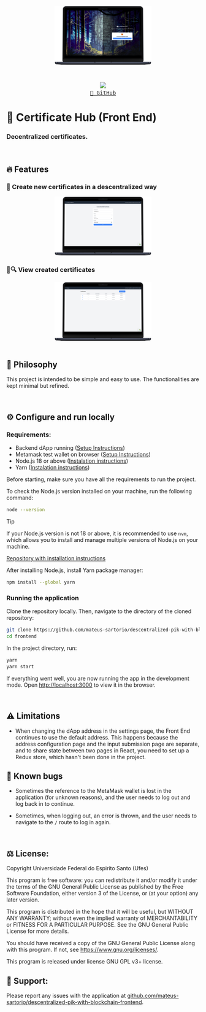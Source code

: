 <p align="center"><img align="center" width="50%" src="assets/login.png"/></p>

<br>

<p align="center">
  <img src="https://skillicons.dev/icons?i=nodejs,typescript,react,tailwind" /> <br/>
  <a href="https://github.com/mateus-sartorio/descentralized-pik-with-blockchain-frontend"><kbd>🔵 GitHub</kbd></a>
</p>

# 🪪 Certificate Hub (Front End)

### Decentralized certificates.

<br/>

## 🔥 Features

### 📜 Create new certificates in a descentralized way

<div align="center">
  <img src="assets/create.png" alt="Create new certificates in a descentralized way" width="50%"/>
</div>

### 📜🔍 View created certificates

<div align="center">
  <img src="assets/view.png" alt="View created certificates" width="50%"/>
</div>

<br>

## 🍄 Philosophy

This project is intended to be simple and easy to use. The functionalities are kept minimal but refined.

<br/>

## ⚙️ Configure and run locally

### Requirements:

- Backend dApp running ([Setup Instructions](https://github.com/mateus-sartorio/descentralized-pik-with-blockchain-backend))
- Metamask test wallet on browser ([Setup Instructions](https://github.com/mateus-sartorio/descentralized-pik-with-blockchain-backend))
- Node.js 18 or above ([Instalation instructions](https://nodejs.org))
- Yarn ([Instalation instructions](https://classic.yarnpkg.com/lang/en/docs/install/#debian-stable))

Before starting, make sure you have all the requirements to run the project.

To check the Node.js version installed on your machine, run the following command:

```bash
node --version
```

> [!TIP]
> If your Node.js version is not 18 or above, it is recommended to use `nvm`, which allows you to install and manage multiple versions of Node.js on your machine.
>
> [Repository with installation instructions](https://github.com/nvm-sh/nvm)


After installing Node.js, install Yarn package manager:

```bash
npm install --global yarn
```


### Running the application

Clone the repository locally. Then, navigate to the directory of the cloned repository:

```bash
git clone https://github.com/mateus-sartorio/descentralized-pik-with-blockchain-frontend frontend
cd frontend
```

In the project directory, run:

```bash
yarn
yarn start
```

If everything went well, you are now running the app in the development mode. Open [http://localhost:3000](http://localhost:3000) to view it in the browser.

<br/>


## ⚠️ Limitations

- When changing the dApp address in the settings page, the Front End continues to use the default address. This happens because the address configuration page and the input submission page are separate, and to share state between two pages in React, you need to set up a Redux store, which hasn't been done in the project.


## 🐞 Known bugs

- Sometimes the reference to the MetaMask wallet is lost in the application (for unknown reasons), and the user needs to log out and log back in to continue.

- Sometimes, when logging out, an error is thrown, and the user needs to navigate to the `/` route to log in again.

<br/>


## ⚖️ License:

Copyright Universidade Federal do Espirito Santo (Ufes)

This program is free software: you can redistribute it and/or modify it under the terms of the GNU General Public License as published by the Free Software Foundation, either version 3 of the License, or (at your option) any later version.

This program is distributed in the hope that it will be useful, but WITHOUT ANY WARRANTY; without even the implied warranty of
MERCHANTABILITY or FITNESS FOR A PARTICULAR PURPOSE.  See the GNU General Public License for more details.

You should have received a copy of the GNU General Public License along with this program.  If not, see <https://www.gnu.org/licenses/>.

This program is released under license GNU GPL v3+ license.


## 🛟 Support:

Please report any issues with the application at [github.com/mateus-sartorio/descentralized-pik-with-blockchain-frontend](https://github.com/mateus-sartorio/descentralized-pik-with-blockchain-frontend).
